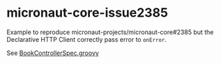 # micronaut-core-issue2385
Example to reproduce micronaut-projects/micronaut-core#2385 but the Declarative HTTP Client correctly pass error to `onError`.

See [BookControllerSpec.groovy](https://github.com/puneetbehl/micronaut-core-issue2385/blob/master/src/test/groovy/micronautcore/issue2385/controller/BookControllerSpec.groovy#L34)

